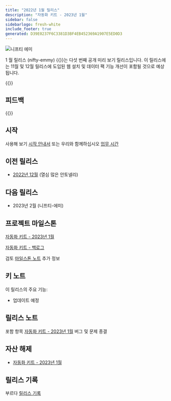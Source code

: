 ```yaml
---
title: "2022년 1월 릴리스"
description: "자동화 키트 - 2023년 1월"
sidebar: false
sidebarlogo: fresh-white
include_footer: true
generated: D39E0237F6C3381D3BF4EB452369A1907E5ED0D3
---
```


<div class="optional">

![니프티 에미](/images/nifty-emmy.png)

1 월 릴리스 (nifty-emmy) {{<product-name>}}는 다섯 번째 공개 미리 보기 릴리스입니다. 이 릴리스에는 11월 및 12월 릴리스에 도입된 웹 설치 및 데이터 팩 기능 개선이 포함될 것으로 예상됩니다.

</div>

<div class="optional">

{{<presentationStyles>}}

## 피드백

{{<questions name="/content/ko/releases/january-2023.json" completed="피드백을 제공해 주셔서 감사합니다." showNavigationButtons="false" locale="ko">}}

</div>

<div class="optional">

## 시작

사용해 보기 [시작 안내서](/ko/get-started) 또는 우리와 함께하십시오 [업무 시간](/ko/office-hours)

## 이전 릴리스

- [2022년 12월](/ko/releases/december-2022) (열심 많은 안토넬리)

## 다음 릴리스

- 2023년 2월 (니프티-에미)

## 프로젝트 마일스톤

[자동화 키트 - 2023년 1월](https://github.com/orgs/microsoft/projects/486/views/9)

[자동화 키트 - 백로그](https://github.com/orgs/microsoft/projects/486/views/1)

검토 [마일스톤 노트](/ko/releases/milestones) 추가 정보

## 키 노트

이 릴리스의 주요 기능:

- 업데이트 예정

## 릴리스 노트

포함 항목 [자동화 키트 - 2023년 1월](https://github.com/microsoft/powercat-automation-kit/releases/tag/AutomationKit-January2023) 버그 및 문제 종결

## 자산 해제

- [자동화 키트 - 2023년 1월](https://github.com/microsoft/powercat-automation-kit/releases/tag/AutomationKit-January2023)

## 릴리스 기록

부르다 [릴리스 기록](/ko/releases)

</div>
